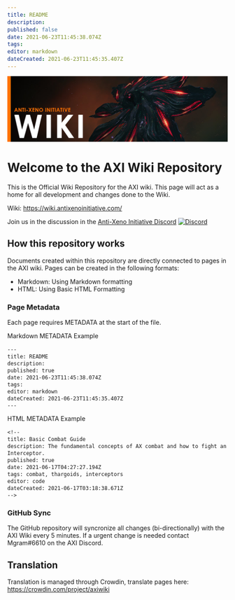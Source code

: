 ```yaml
---
title: README
description: 
published: false
date: 2021-06-23T11:45:38.074Z
tags: 
editor: markdown
dateCreated: 2021-06-23T11:45:35.407Z
---
```


![](img/home.jpg)
# Welcome to the AXI Wiki Repository
This is the Official Wiki Repository for the AXI wiki. This page will act as a home for all development and changes done to the Wiki.

Wiki: https://wiki.antixenoinitiative.com/

Join us in the discussion in the [Anti-Xeno Initiative Discord](https://discord.gg/bqmDxdm) [![Discord](https://img.shields.io/discord/591914197219016707.svg?label=&logo=discord&logoColor=ffffff&color=7389D8&labelColor=6A7EC2)](https://discord.gg/bqmDxdm)

## How this repository works

Documents created within this repository are directly connected to pages in the AXI wiki. Pages can be created in the following formats:

- Markdown: Using Markdown formatting
- HTML: Using Basic HTML Formatting

### Page Metadata

Each page requires METADATA at the start of the file.

Markdown METADATA Example
```
---
title: README
description: 
published: true
date: 2021-06-23T11:45:38.074Z
tags: 
editor: markdown
dateCreated: 2021-06-23T11:45:35.407Z
---
```

HTML METADATA Example
```
<!--
title: Basic Combat Guide
description: The fundamental concepts of AX combat and how to fight an Interceptor.
published: true
date: 2021-06-17T04:27:27.194Z
tags: combat, thargoids, interceptors
editor: code
dateCreated: 2021-06-17T03:18:38.671Z
-->
```

### GitHub Sync

The GitHub repository will syncronize all changes (bi-directionally) with the AXI Wiki every 5 minutes. If a urgent change is needed contact Mgram#6610 on the AXI Discord.

## Translation

Translation is managed through Crowdin, translate pages here: https://crowdin.com/project/axiwiki

